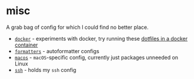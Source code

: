 # misc

A grab bag of config for which I could find no better place.

- [`docker`](./docker) - experiments with docker, try running these [dotfiles in a docker container](./docker/dotfiles)
- [`formatters`](./formatters) - autoformatter configs
- [`macos`](./macos) - `macOS`-specific config, currently just packages unneeded on Linux
- [`ssh`](./ssh) - holds my `ssh` config
